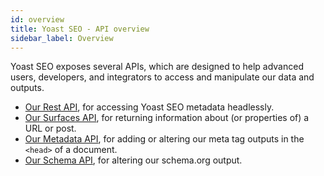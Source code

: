 ```yaml
---
id: overview
title: Yoast SEO - API overview
sidebar_label: Overview
---
```


Yoast SEO exposes several APIs, which are designed to help advanced users, developers, and integrators to access and manipulate our data and outputs.

- [Our Rest API](rest-api.md), for accessing Yoast SEO metadata headlessly.
- [Our Surfaces API](surfaces-api.md), for returning information about (or properties of) a URL or post.
- [Our Metadata API](metadata-api.md), for adding or altering our meta tag outputs in the `<head>` of a document.
- [Our Schema API](https://developer.yoast.com/features/schema/api), for altering our schema.org output.
